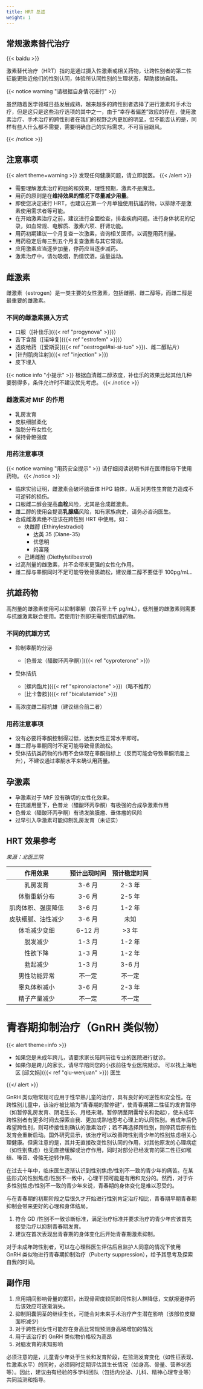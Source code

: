 ```yaml
---
title: HRT 总述
weight: 1
---
```


## 常规激素替代治疗

{{< baidu >}}

激素替代治疗（HRT）指的是通过摄入性激素或相关药物，让跨性别者的第二性征能更贴近他们的性别认同，体验所认同性别的生理状态，帮助接纳自我。

{{< notice warning "请根据自身情况进行" >}}

虽然随着医学领域日益发展成熟，越来越多的跨性别者选择了进行激素和手术治疗，但是这只是这些治疗选项的其中之一，由于“幸存者偏差”效应的存在，使用激素治疗、手术治疗的跨性别者在我们的视野之内更加的明显，但不能否认的是，同样有些人什么都不需要，需要明确自己的实际需求，不可盲目跟风。

{{< /notice >}}

## 注意事项

{{< alert theme=warning >}}
发现任何健康问题，请立即就医。
{{< /alert >}}

- 需要理解激素治疗的目的和效果，理性预期，激素不是魔法。
- 用药的原则是在**维持效果的情况下尽量减少用量**。
- 即使您决定进行 HRT，也建议在第一个月单独使用抗雄药物，以排除不是激素使用需求者等可能。
- 在开始激素治疗之前，建议进行全面检查，排查疾病问题。进行身体状况的记录，如血常规、电解质、激素六项、肝肾功能。
- 用药初期建议一个月复查一次激素，咨询相关医师，以调整用药剂量。
- 用药稳定后每三到五个月复查激素与其它常规。
- 应用激素应当逐步加量，停药应当逐步减药。
- 激素治疗中，请勿吸烟，酌情饮酒，适量运动。

## 雌激素

雌激素（estrogen）是一类主要的女性激素，包括雌酮、雌二醇等，而雌二醇是最重要的雌激素。

### 不同的雌激素摄入方式

- 口服（[补佳乐]({{< ref "progynova" >}})）
- 舌下含服（[诺坤复]({{< ref "estrofem" >}})）
- 透皮给药（[爱斯妥]({{< ref "oestrogel#ai-si-tuo" >}})、雌二醇贴片）
- [针剂肌肉注射]({{< ref "injection" >}})
- 皮下埋入

{{< notice info "小提示" >}}
根据血清雌二醇浓度，补佳乐的效果比起其他几种要弱得多，条件允许时不建议优先考虑。
{{< /notice >}}

### 雌激素对 MtF 的作用

- 乳房发育
- 皮肤细腻柔化
- 脂肪分布女性化
- 保持骨骼强度

### 用药注意事项

{{< notice warning "用药安全提示" >}}
请仔细阅读说明书并在医师指导下使用药物。
{{< /notice >}}

- 临床实验证明，雌激素会破坏脑垂体 HPG 轴体，从而对男性生育能力造成不可逆转的损伤。
- 口服雌二醇会提高**血栓**风险，尤其是合成雌激素。
- 雌二醇的使用会提高**乳腺癌**风险，如有家族病史，请务必咨询医生。
- 合成雌激素绝不应该在跨性别 HRT 中使用。如：
  - 炔雌醇 (Ethinylestradiol)
    - 达英 35 (Diane-35)
    - 优思明
    - 妈富隆
  - 己烯雌酚 (Diethylstilbestrol)
- 过高剂量的雌激素，并不会带来更强的女性化作用。
- 雌二醇与睾酮同时不足可能导致骨质疏松，建议雌二醇不要低于 100pg/mL．

## 抗雄药物

高剂量的雌激素使用可以抑制睾酮（数百至上千 pg/mL），低剂量的雌激素则需要与抗雄激素联合使用。若使用针剂即无需使用抗雄药物。

### 不同的抗雄方式

- 抑制睾酮的分泌
  - [色普龙（醋酸环丙孕酮）]({{< ref "cyproterone" >}})
- 受体拮抗

  - [螺内酯片]({{< ref "spironolactone" >}})（略不推荐）
  - [比卡鲁胺]({{< ref "bicalutamide" >}})
- 高浓度雌二醇抗雄（建议结合前二者）

### 用药注意事项

- 没有必要将睾酮控制得过低，达到女性正常水平即可。
- 雌二醇与睾酮同时不足可能导致骨质疏松。
- 受体拮抗类药物的作用不会体现在睾酮指标上（反而可能会导致睾酮浓度上升），不建议通过睾酮水平来确认用药量。

## 孕激素

- 孕激素对于 MtF 没有确切的女性化效果。
- 在抗雄用量下，色普龙（醋酸环丙孕酮）有极强的合成孕激素作用
- 色普龙（醋酸环丙孕酮）有诱发脑膜瘤、垂体瘤的风险
- 过早引入孕激素可能抑制乳房发育（未证实）

## HRT 效果参考

_来源：北医三院_

|      作用效果      | 预计出现时间 | 预计稳定时间 |
| :----------------: | :----------: | :----------: |
|      乳房发育      |    3-6 月    |    2-3 年    |
|    体脂重新分布    |    3-6 月    |    2-5 年    |
| 肌肉体积、强度降低 |    3-6 月    |    1-2 年    |
| 皮肤细腻、油性减少 |    3-6 月    |     未知     |
|    体毛减少变细    |   6-12 月    |    >3 年     |
|      脱发减少      |    1-3 月    |    1-2 年    |
|      性欲下降      |    1-3 月    |    1-2 年    |
|      勃起减少      |    1-3 月    |    3-6 月    |
|    男性功能异常    |    不一定    |    不一定    |
|    睾丸体积减小    |    3-6 月    |    2-3 年    |
|    精子产量减少    |    不一定    |    不一定    |

# 青春期抑制治疗（GnRH 类似物）

{{< alert theme=info >}}

- 如果您是未成年跨儿，请要求家长陪同前往专业的医院进行就诊。
- 如果你是跨儿的家长，请尽早陪同您的小孩前往专业医院就诊。
  可以找上海地区 [邱文娟]({{< ref "qiu-wenjuan" >}}) 医生

{{</ alert >}}

GnRH 类似物常规可应用于性早熟儿童的治疗，具有良好的可逆性和安全性。在跨性别儿童中，该治疗被比喻为“青春期的暂停键”，使青春期第二性征的发育暂停（如暂停乳房发育、阴毛生长、月经来潮，暂停阴茎阴囊增长和勃起），使未成年跨性别者有更多时间去探索自我、更加成熟地思考心理上的认同性别。若成年后仍希望跨性别，则可桥接性别确认的激素治疗；若不再选择跨性别，则停药后原有性发育会重新启动。国外研究显示，该治疗可以改善跨性别青少年的性别焦虑相关心理健康。但需注意的是，其并无直接改变性别认同的作用，对其他原发的心理病症（如性别焦虑）也无直接缓解或治疗作用，同时对部分已经发育的第二性征如喉结、嗓音、骨骼无逆转作用。

在过去十年中，临床医生逐渐认识到性别焦虑/性别不一致的青少年的痛苦。在某些形式的性别焦虑/性别不一致中，心理干预可能是有用和充分的。然而，对于许多性别焦虑/性别不一致的青少年来说，青春期的身体变化是难以忍受的。

与在青春期的初期阶段之后很久才开始进行性别肯定治疗相比，青春期早期青春期抑制会带来更好的心理和身体结局。

1. 符合 GD /性别不一致诊断标准，满足治疗标准并要求治疗的青少年应该首先接受治疗以抑制青春期发育。
1. 建议在首次表现出青春期的身体变化后开始青春期激素抑制。

对于未成年跨性别者，可以在心理科医生评估后且监护人同意的情况下使用 GnRH 类似物进行青春期抑制治疗（Puberty suppression），给予其思考及探索自我的时间。

## 副作用

1. 应用期间影响骨量的累积，出现骨密度较同龄同性别人群降低，文献报道停药后该效应可逐渐消失。
1. 抑制阴囊阴茎的继续生长，可能会对未来手术治疗产生潜在影响（该部位皮瓣面积减少）
1. 对于跨性别女性可能存在身高比常规预测身高略增加的情况
1. 用于该治疗的 GnRH 类似物价格较为高昂
1. 对脑发育的未知影响

必须注意的是，儿童青少年处于生长和发育阶段，在监测发育变化（如性征表现、性激素水平）的同时，必须同时定期评估其生长情况（如身高、骨量、营养状态等）。因此，建议由有经验的多学科团队（包括内分泌、儿科、精神心理专业等）共同监测和指导。
